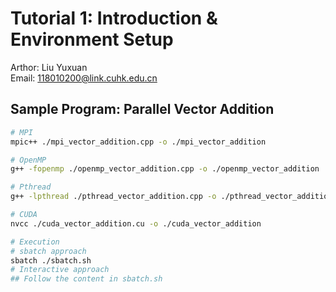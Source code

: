 # Tutorial 1: Introduction & Environment Setup

Arthor: Liu Yuxuan
\
Email: [118010200@link.cuhk.edu.cn](mailto:118010200@link.cuhk.edu.cn)

## Sample Program: Parallel Vector Addition

```bash
# MPI
mpic++ ./mpi_vector_addition.cpp -o ./mpi_vector_addition

# OpenMP
g++ -fopenmp ./openmp_vector_addition.cpp -o ./openmp_vector_addition

# Pthread
g++ -lpthread ./pthread_vector_addition.cpp -o ./pthread_vector_addition

# CUDA
nvcc ./cuda_vector_addition.cu -o ./cuda_vector_addition

# Execution
# sbatch approach
sbatch ./sbatch.sh
# Interactive approach
## Follow the content in sbatch.sh
```
